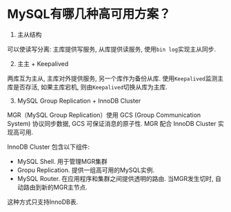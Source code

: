 # MySQL有哪几种高可用方案？

1. 主从结构

可以使读写分离: 主库提供写服务, 从库提供读服务, 使用`bin log`实现主从同步.

2. 主主 + Keepalived

两库互为主从, 主库对外提供服务, 另一个库作为备份从库. 使用`Keepalived`监测主库是否存活, 如果主库宕机, 则由`Keepalived`切换从库为主库. 

3. MySQL Group Replication + InnoDB Cluster

MGR（MySQL Group Replication）使用 GCS (Group Communication System) 协议同步数据, GCS 可保证消息的原子性. MGR 配合 InnoDB Cluster 实现高可用.

InnoDB Cluster 包含以下组件:

- MySQL Shell. 用于管理MGR集群
- Gropu Replication. 提供一组高可用的MySQL实例.
- MySQL Router. 在应用程序和集群之间提供透明的路由. 当MGR发生切时, 自动路由到新的MGR主节点.

这种方式只支持InnoDB表. 


